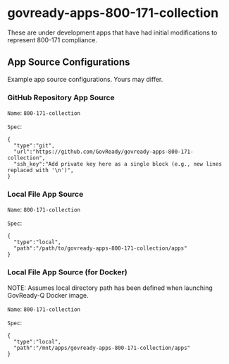 # govready-apps-800-171-collection

These are under development apps that have had initial modifications to represent 800-171 compliance.

## App Source Configurations

Example app source configurations. Yours may differ.

### GitHub Repository App Source

`Name`: `800-171-collection`

`Spec`:
```
{
  "type":"git",
  "url":"https://github.com/GovReady/govready-apps-800-171-collection",
  "ssh_key":"Add private key here as a single block (e.g., new lines replaced with '\n')",
}
```

### Local File App Source

`Name`: `800-171-collection`

`Spec`:
```
{
  "type":"local",
  "path":"/path/to/govready-apps-800-171-collection/apps"
}
```

### Local File App Source (for Docker)

NOTE: Assumes local directory path has been defined when launching GovReady-Q Docker image.

`Name`: `800-171-collection`

`Spec`:
```
{
  "type":"local",
  "path":"/mnt/apps/govready-apps-800-171-collection/apps"
}
```
